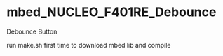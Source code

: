 # mbed_NUCLEO_F401RE_Debounce
Debounce Button

run make.sh first time to download mbed lib and compile 
